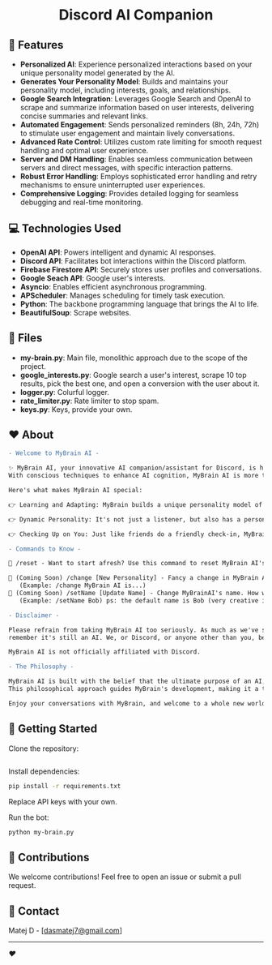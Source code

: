 <div align="center">
<h1>Discord AI Companion<br></h1>
</div>

## 🌟 Features

- **Personalized AI**: Experience personalized interactions based on your unique personality model generated by the AI.
- **Generates Your Personality Model**: Builds and maintains your personality model, including interests, goals, and relationships.
- **Google Search Integration**: Leverages Google Search and OpenAI to scrape and summarize information based on user interests, delivering concise summaries and relevant links.
- **Automated Engagement**: Sends personalized reminders (8h, 24h, 72h) to stimulate user engagement and maintain lively conversations.
- **Advanced Rate Control**: Utilizes custom rate limiting for smooth request handling and optimal user experience.
- **Server and DM Handling**: Enables seamless communication between servers and direct messages, with specific interaction patterns.
- **Robust Error Handling**: Employs sophisticated error handling and retry mechanisms to ensure uninterrupted user experiences.
- **Comprehensive Logging**: Provides detailed logging for seamless debugging and real-time monitoring.

## 💻 Technologies Used

- **OpenAI API**: Powers intelligent and dynamic AI responses.
- **Discord API**: Facilitates bot interactions within the Discord platform.
- **Firebase Firestore API**: Securely stores user profiles and conversations.
- **Google Seach API**: Google user's interests.
- **Asyncio**: Enables efficient asynchronous programming.
- **APScheduler**: Manages scheduling for timely task execution.
- **Python**: The backbone programming language that brings the AI to life.
- **BeautifulSoup**: Scrape websites.

## 📁 Files
- **my-brain.py**: Main file, monolithic approach due to the scope of the project.
- **google_interests.py**: Google search a user's interest, scrape 10 top results, pick the best one, and open a conversion with the user about it.
- **logger.py**: Colurful logger.
- **rate_limiter.py**: Rate limiter to stop spam.
- **keys.py**: Keys, provide your own.

## ❤️ About
```diff
- Welcome to MyBrain AI - 

✨ MyBrain AI, your innovative AI companion/assistant for Discord, is here to provide a unique interaction experience.
With conscious techniques to enhance AI cognition, MyBrain AI is more than just an algorithm, he is a companion.

Here's what makes MyBrain AI special:

👉 Learning and Adapting: MyBrain builds a unique personality model of you over time, making each interaction more personalized and enjoyable.

👉 Dynamic Personality: It's not just a listener, but also has a personality of its own, adding charm to your daily interactions.

👉 Checking Up on You: Just like friends do a friendly check-in, MyBrain AI checks up on you now and then.

- Commands to Know -

🔹 /reset - Want to start afresh? Use this command to reset MyBrain AI's memory of you.

🔸 (Coming Soon) /change [New Personality] - Fancy a change in MyBrain AI's personality? Use this command to customize who it is. 
   (Example: /change MyBrain AI is...)
🔸 (Coming Soon) /setName [Update Name] - Change MyBrainAI's name. How will you like to call it. 
   (Example: /setName Bob) ps: the default name is Bob (very creative i know...)

- Disclaimer -

Please refrain from taking MyBrain AI too seriously. As much as we've strived to make it intelligent and engaging,
remember it's still an AI. We, or Discord, or anyone other than you, bear no responsibility.

MyBrain AI is not officially affiliated with Discord.

- The Philosophy -

MyBrain AI is built with the belief that the ultimate purpose of an AI, or any form of life, should be understanding the universe.
This philosophical approach guides MyBrain's development, making it a timeless companion on your journey of discovery.

Enjoy your conversations with MyBrain, and welcome to a whole new world of AI companionship. ❤️
```

## 🚀 Getting Started

Clone the repository:

```bash

```

Install dependencies:

```bash
pip install -r requirements.txt
```

Replace API keys with your own.

Run the bot:

```bash
python my-brain.py
```

## 🤝 Contributions

We welcome contributions! Feel free to open an issue or submit a pull request.

## 📧 Contact

Matej D - [dasmatej7@gmail.com]

---

_:heart:_
